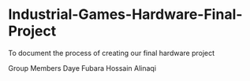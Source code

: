 # Industrial-Games-Hardware-Final-Project
To document the process of creating our final hardware project

Group Members 
Daye Fubara
Hossain Alinaqi

